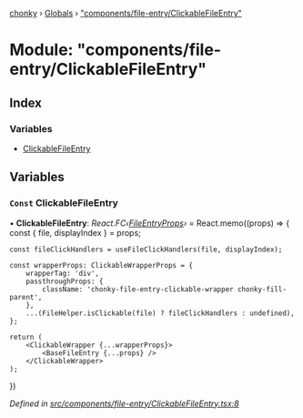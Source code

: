 [chonky](../README.md) › [Globals](../globals.md) › ["components/file-entry/ClickableFileEntry"](_components_file_entry_clickablefileentry_.md)

# Module: "components/file-entry/ClickableFileEntry"

## Index

### Variables

* [ClickableFileEntry](_components_file_entry_clickablefileentry_.md#const-clickablefileentry)

## Variables

### `Const` ClickableFileEntry

• **ClickableFileEntry**: *React.FC‹[FileEntryProps](../interfaces/_components_file_entry_basefileentry_.fileentryprops.md)›* = React.memo((props) => {
    const { file, displayIndex } = props;

    const fileClickHandlers = useFileClickHandlers(file, displayIndex);

    const wrapperProps: ClickableWrapperProps = {
        wrapperTag: 'div',
        passthroughProps: {
            className: 'chonky-file-entry-clickable-wrapper chonky-fill-parent',
        },
        ...(FileHelper.isClickable(file) ? fileClickHandlers : undefined),
    };

    return (
        <ClickableWrapper {...wrapperProps}>
            <BaseFileEntry {...props} />
        </ClickableWrapper>
    );
})

*Defined in [src/components/file-entry/ClickableFileEntry.tsx:8](https://github.com/TimboKZ/Chonky/blob/2de2c80/src/components/file-entry/ClickableFileEntry.tsx#L8)*

